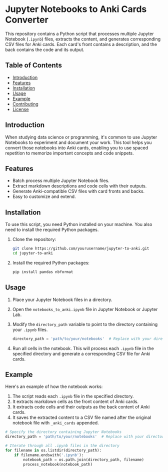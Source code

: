 # Jupyter Notebooks to Anki Cards Converter

This repository contains a Python script that processes multiple Jupyter Notebook (`.ipynb`) files, extracts the content, and generates corresponding CSV files for Anki cards. Each card's front contains a description, and the back contains the code and its output.

## Table of Contents

- [Introduction](#introduction)
- [Features](#features)
- [Installation](#installation)
- [Usage](#usage)
- [Example](#example)
- [Contributing](#contributing)
- [License](#license)

## Introduction

When studying data science or programming, it's common to use Jupyter Notebooks to experiment and document your work. This tool helps you convert those notebooks into Anki cards, enabling you to use spaced repetition to memorize important concepts and code snippets.

## Features

- Batch process multiple Jupyter Notebook files.
- Extract markdown descriptions and code cells with their outputs.
- Generate Anki-compatible CSV files with card fronts and backs.
- Easy to customize and extend.

## Installation

To use this script, you need Python installed on your machine. You also need to install the required Python packages.

1. Clone the repository:

    ```sh
    git clone https://github.com/yourusername/jupyter-to-anki.git
    cd jupyter-to-anki
    ```

2. Install the required Python packages:

    ```sh
    pip install pandas nbformat
    ```

## Usage

1. Place your Jupyter Notebook files in a directory.

2. Open the `notebooks_to_anki.ipynb` file in Jupyter Notebook or Jupyter Lab.

3. Modify the `directory_path` variable to point to the directory containing your `.ipynb` files.

    ```python
    directory_path = 'path/to/your/notebooks'  # Replace with your directory path
    ```

4. Run all cells in the notebook. This will process each `.ipynb` file in the specified directory and generate a corresponding CSV file for Anki cards.

## Example

Here's an example of how the notebook works:

1. The script reads each `.ipynb` file in the specified directory.
2. It extracts markdown cells as the front content of Anki cards.
3. It extracts code cells and their outputs as the back content of Anki cards.
4. It saves the extracted content to a CSV file named after the original notebook file with `_anki_cards` appended.

```python
# Specify the directory containing Jupyter Notebooks
directory_path = 'path/to/your/notebooks'  # Replace with your directory path

# Iterate through all .ipynb files in the directory
for filename in os.listdir(directory_path):
    if filename.endswith('.ipynb'):
        notebook_path = os.path.join(directory_path, filename)
        process_notebook(notebook_path)

